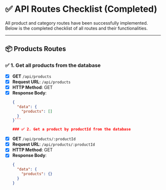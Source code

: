 # ✅ API Routes Checklist (Completed)

All product and category routes have been successfully implemented. Below is the completed checklist of all routes and their functionalities.

---

## 📦 Products Routes

### ✅ 1. Get all products from the database
- [x] **GET** `/api/products`
- [x] **Request URL**: `/api/products`
- [x] **HTTP Method**: GET
- [x] **Response Body**:
  ```json
  {
    "data": {
      "products": []
    }
  }```

  ### ✅ 2. Get a product by productId from the database
- [x] **GET** `/api/products/:productId`
- [x] **Request URL**: `/api/products/:productId`
- [x] **HTTP Method**: GET
- [x] **Response Body**:
  ```json
  {
    "data": {
      "products": {}
    }
  }

